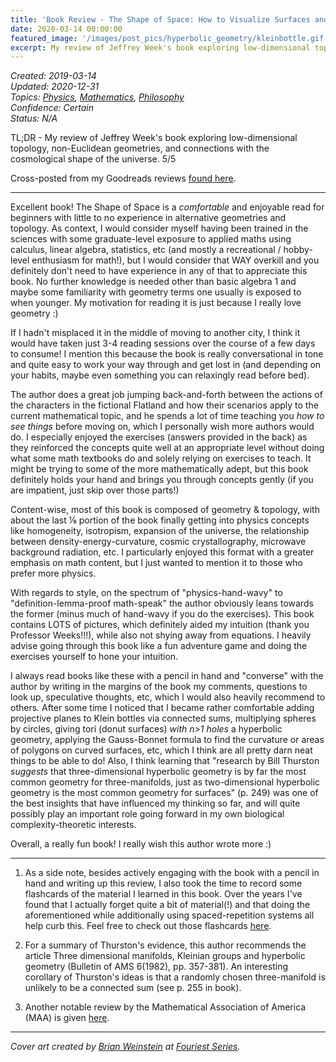 ```yaml
---
title: 'Book Review - The Shape of Space: How to Visualize Surfaces and Three-Dimensional Manifolds'
date: 2020-03-14 00:00:00
featured_image: '/images/post_pics/hyperbolic_geometry/kleinbottle.gif'
excerpt: My review of Jeffrey Week's book exploring low-dimensional topology, non-Euclidean geometries, and connections with the cosmological shape of the universe. 
---
```

*Created: 2019-03-14*  
*Updated: 2020-12-31*  
*Topics: [Physics](https://mundyreimer.github.io/archive), [Mathematics](https://mundyreimer.github.io/archive), [Philosophy](https://mundyreimer.github.io/archive)*  
*Confidence: Certain*  
*Status: N/A* 

TL;DR - My review of Jeffrey Week's book exploring low-dimensional topology, non-Euclidean geometries, and connections with the cosmological shape of the universe. 5/5

Cross-posted from my Goodreads reviews [found here](https://www.goodreads.com/review/show/3404405359).

---

Excellent book! The Shape of Space is a *comfortable* and enjoyable read for beginners with little to no experience in alternative geometries and topology. As context, I would consider myself having been trained in the sciences with some graduate-level exposure to applied maths using calculus, linear algebra, statistics, etc (and mostly a recreational / hobby-level enthusiasm for math!), but I would consider that WAY overkill and you definitely don't need to have experience in any of that to appreciate this book. No further knowledge is needed other than basic algebra 1 and maybe some familiarity with geometry terms one usually is exposed to when younger. My motivation for reading it is just because I really love geometry :)

If I hadn't misplaced it in the middle of moving to another city, I think it would have taken just 3-4 reading sessions over the course of a few days to consume! I mention this because the book is really conversational in tone and quite easy to work your way through and get lost in (and depending on your habits, maybe even something you can relaxingly read before bed).

The author does a great job jumping back-and-forth between the actions of the characters in the fictional Flatland and how their scenarios apply to the current mathematical topic, and he spends a lot of time teaching you *how to see things* before moving on, which I personally wish more authors would do. I especially enjoyed the exercises (answers provided in the back) as they reinforced the concepts quite well at an appropriate level without doing what some math textbooks do and solely relying on exercises to teach. It might be trying to some of the more mathematically adept, but this book definitely holds your hand and brings you through concepts gently (if you are impatient, just skip over those parts!)

Content-wise, most of this book is composed of geometry & topology, with about the last ⅙ portion of the book finally getting into physics concepts like homogeneity, isotropism, expansion of the universe, the relationship between density-energy-curvature, cosmic crystallography, microwave background radiation, etc. I particularly enjoyed this format with a greater emphasis on math content, but I just wanted to mention it to those who prefer more physics.

With regards to style, on the spectrum of "physics-hand-wavy" to "definition-lemma-proof math-speak" the author obviously leans towards the former (minus much of hand-wavy if you do the exercises). This book contains LOTS of pictures, which definitely aided my intuition (thank you Professor Weeks!!!), while also not shying away from equations. I heavily advise going through this book like a fun adventure game and doing the exercises yourself to hone your intuition.

I always read books like these with a pencil in hand and "converse" with the author by writing in the margins of the book my comments, questions to look up, speculative thoughts, etc, which I would also heavily recommend to others. After some time I noticed that I became rather comfortable adding projective planes to Klein bottles via connected sums, multiplying spheres by circles, giving tori (donut surfaces) *with n>1 holes* a hyperbolic geometry, applying the Gauss-Bonnet formula to find the curvature or areas of polygons on curved surfaces, etc, which I think are all pretty darn neat things to be able to do! Also, I think learning that "research by Bill Thurston *suggests* that three-dimensional hyperbolic geometry is by far the most common geometry for three-manifolds, just as two-dimensional hyperbolic geometry is the most common geometry for surfaces" (p. 249) was one of the best insights that have influenced my thinking so far, and will quite possibly play an important role going forward in my own biological complexity-theoretic interests.

Overall, a really fun book! I really wish this author wrote more :)

---

1) As a side note, besides actively engaging with the book with a pencil in hand and writing up this review, I also took the time to record some flashcards of the material I learned in this book. Over the years I've found that I actually forget quite a bit of material(!) and that doing the aforementioned while additionally using spaced-repetition systems all help curb this. Feel free to check out those flashcards [here](https://www.brainscape.com/p/212G3-LH-9EJ5Y).

2) For a summary of Thurston's evidence, this author recommends the article Three dimensional manifolds, Kleinian groups and hyperbolic geometry (Bulletin of AMS 6(1982), pp. 357-381). An interesting corollary of Thurston's ideas is that a randomly chosen three-manifold is unlikely to be a connected sum (see p. 255 in book).

3) Another notable review by the Mathematical Association of America (MAA) is given [here](https://www.maa.org/press/maa-reviews/the-shape-of-space).

---

*Cover art created by [Brian Weinstein](https://twitter.com/brimaster3000) at [Fouriest Series](https://fouriestseries.tumblr.com/about).*